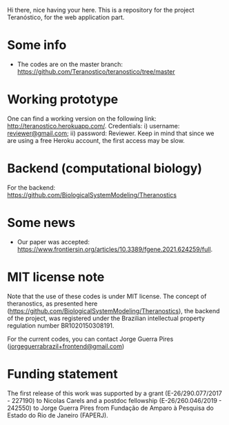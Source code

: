 

Hi there, nice having your here.
This is a repository for the project Teranóstico, for the web application part. 

# Some info
 * The codes are on the master branch: https://github.com/Teranostico/teranostico/tree/master
 
# Working prototype

One can find a working version on the following link: http://teranostico.herokuapp.com/. Credentials: i) username: reviewer@gmail.com; ii) password: Reviewer. Keep in mind that since we are using a free Heroku account, the first access may be slow.   


# Backend (computational biology)

For the backend: https://github.com/BiologicalSystemModeling/Theranostics


# Some news
  * Our paper was accepted: https://www.frontiersin.org/articles/10.3389/fgene.2021.624259/full.  
 
 # MIT license note
 
Note that the use of these codes is under MIT license. The concept of theranostics, as presented here (https://github.com/BiologicalSystemModeling/Theranostics), the backend of the project, was registered under the Brazilian intellectual property regulation number BR1020150308191.

For the current codes, you can contact Jorge Guerra Pires (jorgeguerrabrazil+frontend@gmail.com)

# Funding statement
The first release of this work was supported by a grant (E-26/290.077/2017 - 227190) to Nicolas Carels and a postdoc fellowship (E-26/260.046/2019 - 242550) to Jorge Guerra Pires
from Fundação de Amparo à Pesquisa do Estado do Rio de Janeiro (FAPERJ).
